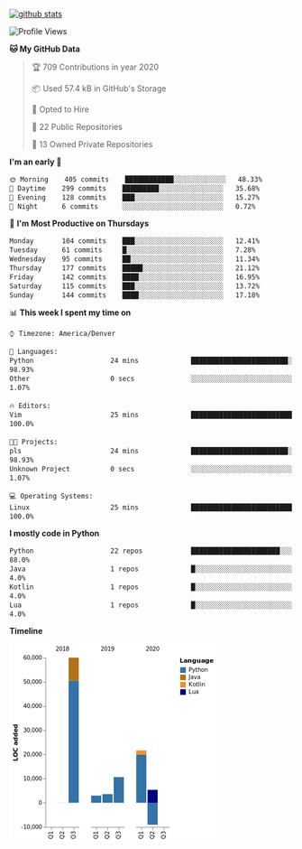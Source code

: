 

[![github stats](https://github-readme-stats.vercel.app/api?username=KGB33&count_private=true&show_icons=true&theme=gruvbox)](https://github.com/KGB33/github-readme-stats)

<!--START_SECTION:waka-->
![Profile Views](http://img.shields.io/badge/Profile%20Views-59-blue)

**🐱 My GitHub Data** 

> 🏆 709 Contributions in year 2020
 > 
> 📦 Used 57.4 kB in GitHub's Storage 
 > 
> 💼 Opted to Hire
 > 
> 📜 22 Public Repositories 
 > 
> 🔑 13 Owned Private Repositories 

**I'm an early 🐤** 

```text
🌞 Morning    405 commits    ████████████░░░░░░░░░░░░░   48.33% 
🌆 Daytime    299 commits    █████████░░░░░░░░░░░░░░░░   35.68% 
🌃 Evening    128 commits    ███░░░░░░░░░░░░░░░░░░░░░░   15.27% 
🌙 Night      6 commits      ░░░░░░░░░░░░░░░░░░░░░░░░░   0.72%

```
📅 **I'm Most Productive on Thursdays** 

```text
Monday       104 commits    ███░░░░░░░░░░░░░░░░░░░░░░   12.41% 
Tuesday      61 commits     █░░░░░░░░░░░░░░░░░░░░░░░░   7.28% 
Wednesday    95 commits     ██░░░░░░░░░░░░░░░░░░░░░░░   11.34% 
Thursday     177 commits    █████░░░░░░░░░░░░░░░░░░░░   21.12% 
Friday       142 commits    ████░░░░░░░░░░░░░░░░░░░░░   16.95% 
Saturday     115 commits    ███░░░░░░░░░░░░░░░░░░░░░░   13.72% 
Sunday       144 commits    ████░░░░░░░░░░░░░░░░░░░░░   17.18%

```


📊 **This week I spent my time on** 

```text
⌚︎ Timezone: America/Denver

💬 Languages: 
Python                   24 mins             ████████████████████████░   98.93% 
Other                    0 secs              ░░░░░░░░░░░░░░░░░░░░░░░░░   1.07%

🔥 Editors: 
Vim                      25 mins             █████████████████████████   100.0%

🐱‍💻 Projects: 
pls                      24 mins             ████████████████████████░   98.93% 
Unknown Project          0 secs              ░░░░░░░░░░░░░░░░░░░░░░░░░   1.07%

💻 Operating Systems: 
Linux                    25 mins             █████████████████████████   100.0%

```

**I mostly code in Python** 

```text
Python                   22 repos            ██████████████████████░░░   88.0% 
Java                     1 repos             █░░░░░░░░░░░░░░░░░░░░░░░░   4.0% 
Kotlin                   1 repos             █░░░░░░░░░░░░░░░░░░░░░░░░   4.0% 
Lua                      1 repos             █░░░░░░░░░░░░░░░░░░░░░░░░   4.0%

```


**Timeline**

![Chart not found](https://github.com/KGB33/KGB33/blob/master/charts/bar_graph.png) 


<!--END_SECTION:waka-->
